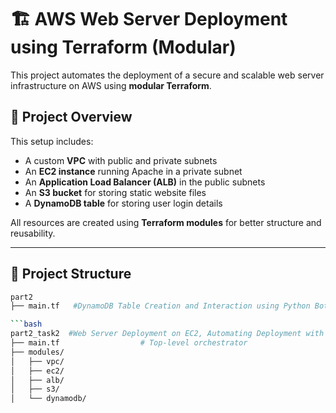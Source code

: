 # 🏗️ AWS Web Server Deployment using Terraform (Modular)

This project automates the deployment of a secure and scalable web server infrastructure on AWS using **modular Terraform**.

## 🚀 Project Overview

This setup includes:

- A custom **VPC** with public and private subnets
- An **EC2 instance** running Apache in a private subnet
- An **Application Load Balancer (ALB)** in the public subnets
- An **S3 bucket** for storing static website files
- A **DynamoDB table** for storing user login details

All resources are created using **Terraform modules** for better structure and reusability.

---

## 📁 Project Structure


```bash
part2
├── main.tf   #DynamoDB Table Creation and Interaction using Python Boto3

```bash
part2_task2  #Web Server Deployment on EC2, Automating Deployment with Terraform 
├── main.tf                  # Top-level orchestrator
├── modules/
│   ├── vpc/
│   ├── ec2/
│   ├── alb/
│   ├── s3/
│   └── dynamodb/


